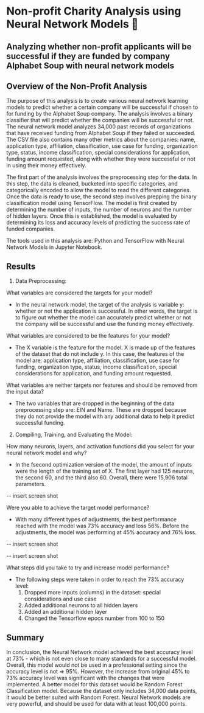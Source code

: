 # Non-profit Charity Analysis using Neural Network Models :brain:
## Analyzing whether non-profit applicants will be successful if they are funded by company Alphabet Soup with neural network models

## Overview of the Non-Profit Analysis

The purpose of this analysis is to create various neural network learning models to predict whether a certain company will be successful if chosen to for funding by the Alphabet Soup company. The analysis involves a binary classifier that will predict whether the companies will be successful or not. The neural network model analyzes 34,000 past records of organizations that have received funding from Alphabet Soup if they failed or succeeded. The CSV file also contains many other metrics about the companies: name, application type, affiliation, classification, use case for funding, organization type, status, income classification, special considerations for application, funding amount requested, along with whether they were successful or not in using their money effectively. 

The first part of the analysis involves the preprocessing step for the data. In this step, the data is cleaned, bucketed into specific categories,  and  categorically encoded to allow the model to read the different categories. Once the data is ready to use, the second step involves prepping the binary classification model using TensorFlow. The model is first created by determining the number of inputs, the number of neurons and the number of hidden layers. Once this is established, the model is evaluated by determining its loss and accuracy levels of predicting the success rate of funded companies. 

The tools used in this analysis are: Python and TensorFlow with Neural Network Models in Jupyter Notebook. 

## Results 

1. Data Preprocessing:

What variables are considered the targets for your model? 
- In the neural network model, the target of the analysis is variable y: whether or not the application is successful. In other words, the target is to figure out whether the model can accurately predict whether or not the company will be successful and use the funding money effectively. 

What variables are considered to be the features for your model? 
- The X variable is the feature for the model. X is made up of the features of the dataset that do not include y. In this case, the features of the model are: application type, affiliation, classification, use case for funding, organization type, status, income classification, special considerations for application, and funding amount requested. 

What variables are neither targets nor features and should be removed from the input data? 
- The two variables that are dropped in the beginning of the data preprocessing step are: EIN and Name. These are dropped because they do not provide the model with any additional data to help it predict successful funding. 

2. Compiling, Training, and Evaluating the Model: 


How many neurons, layers, and activation functions did you select for your neural network model and why? 
- In the fsecond optimization version of the model, the amount of inputs were the length of the training set of X. The first layer had 125 neurons, the second 60, and the third also 60. Overall, there were 15,906 total parameters. 

-- insert screen shot

Were you able to achieve the target model performance? 
- With many different types of adjustments, the best performance reached with the model was 73% accuracy and loss 56%. Before the adjustments, the model was performing at 45% accuracy and 76% loss. 

-- insert screen shot

-- insert screen shot

What steps did you take to try and increase model performance? 
- The following steps were taken in order to reach the 73% accuracy level: 
    1. Dropped more inputs (columns) in the dataset: special considerations and use case 
    2. Added additional neurons to all hidden layers 
    3. Added an additional hidden layer
    4. Changed the Tensorflow epocs number from 100 to 150


## Summary 

In conclusion, the Neural Network model achieved the best accuracy level at 73% - which is not even close to many standards for a successful model. Overall, this model would not be used in a professional setting since the accuracy level is not => 95%. However, the increase from original 45% to 73% accuracy level was significant with the changes that were implemented. A better model for this dataset would be Random Forest Classification model. Because the dataset only includes   34,000 data points, it would be better suited with Random Forest. Neural Network models are very powerful, and should be used for data with at least 100,000 points. 
